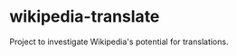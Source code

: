 wikipedia-translate
===================

Project to investigate Wikipedia's potential for translations.
